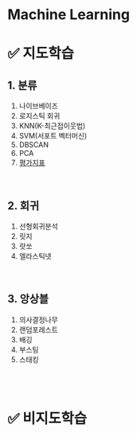 # Machine Learning



# ✅ 지도학습

## 1. 분류

1. 나이브베이즈
2. 로지스틱 회귀
3. KNN(K-최근접이웃법)
4. SVM(서포트 벡터머신)
5. DBSCAN
6. PCA
6. [평가지표](https://fluttering-laborer-622.notion.site/146e34071b034919a5a0d02d1098d7ac)

<br>

## 2. 회귀

1. 선형회귀분석
2. 릿지
3. 랏쏘
4. 엘라스틱넷

<br>

## 3. 앙상블

1. 의사결정나무
2. 랜덤포레스트
3. 배깅
4. 부스팅
5. 스태킹

<br><br>

# ✅ 비지도학습
